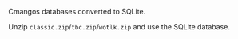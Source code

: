 Cmangos databases converted to SQLite.

Unzip `classic.zip`/`tbc.zip`/`wotlk.zip` and use the SQLite database.
